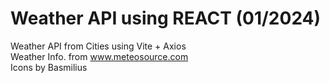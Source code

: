 # Weather API using REACT (01/2024)

Weather API from Cities using Vite + Axios  
Weather Info. from www.meteosource.com  
Icons by Basmilius
